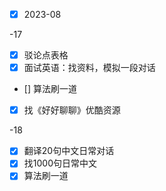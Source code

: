 - [x] 2023-08

-17
- [x] 驳论点表格
- [x] 面试英语：找资料，模拟一段对话
- [] 算法刷一道
- [x] 找《好好聊聊》优酷资源

-18
- [x] 翻译20句中文日常对话
- [x] 找1000句日常中文
- [x] 算法刷一道